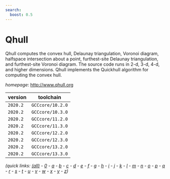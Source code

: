 ```yaml
---
search:
  boost: 0.5
---
```

# Qhull

Qhull computes the convex hull, Delaunay triangulation, Voronoi diagram,  halfspace intersection about a point, furthest-site Delaunay triangulation,  and furthest-site Voronoi diagram. The source code runs in 2-d, 3-d, 4-d, and  higher dimensions. Qhull implements the Quickhull algorithm for computing the  convex hull.

*homepage*: <http://www.qhull.org>

version | toolchain
--------|----------
``2020.2`` | ``GCCcore/10.2.0``
``2020.2`` | ``GCCcore/10.3.0``
``2020.2`` | ``GCCcore/11.2.0``
``2020.2`` | ``GCCcore/11.3.0``
``2020.2`` | ``GCCcore/12.2.0``
``2020.2`` | ``GCCcore/12.3.0``
``2020.2`` | ``GCCcore/13.2.0``
``2020.2`` | ``GCCcore/13.3.0``


*(quick links: [(all)](../index.md) - [0](../0/index.md) - [a](../a/index.md) - [b](../b/index.md) - [c](../c/index.md) - [d](../d/index.md) - [e](../e/index.md) - [f](../f/index.md) - [g](../g/index.md) - [h](../h/index.md) - [i](../i/index.md) - [j](../j/index.md) - [k](../k/index.md) - [l](../l/index.md) - [m](../m/index.md) - [n](../n/index.md) - [o](../o/index.md) - [p](../p/index.md) - [q](../q/index.md) - [r](../r/index.md) - [s](../s/index.md) - [t](../t/index.md) - [u](../u/index.md) - [v](../v/index.md) - [w](../w/index.md) - [x](../x/index.md) - [y](../y/index.md) - [z](../z/index.md))*

